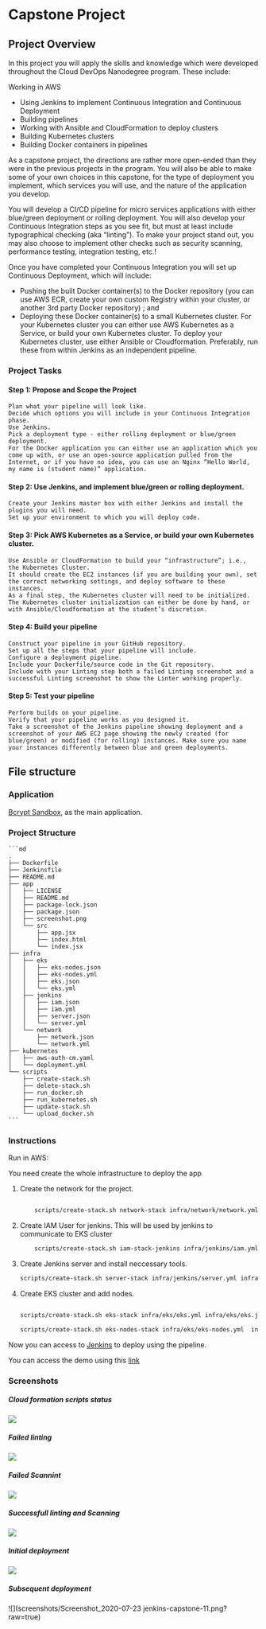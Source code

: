 # Capstone Project

## Project Overview

In this project you will apply the skills and knowledge which were developed throughout the Cloud DevOps Nanodegree program. These include:

Working in AWS

- Using Jenkins to implement Continuous Integration and Continuous Deployment
- Building pipelines
- Working with Ansible and CloudFormation to deploy clusters
- Building Kubernetes clusters
- Building Docker containers in pipelines

As a capstone project, the directions are rather more open-ended than they were in the previous projects in the program. You will also be able to make some of your own choices in this capstone, for the type of deployment you implement, which services you will use, and the nature of the application you develop.

You will develop a CI/CD pipeline for micro services applications with either blue/green deployment or rolling deployment. You will also develop your Continuous Integration steps as you see fit, but must at least include typographical checking (aka “linting”). To make your project stand out, you may also choose to implement other checks such as security scanning, performance testing, integration testing, etc.!

Once you have completed your Continuous Integration you will set up Continuous Deployment, which will include:

- Pushing the built Docker container(s) to the Docker repository (you can use AWS ECR, create your own custom Registry within your cluster, or another 3rd party Docker repository) ; and
- Deploying these Docker container(s) to a small Kubernetes cluster. For your Kubernetes cluster you can either use AWS Kubernetes as a Service, or build your own Kubernetes cluster. To deploy your Kubernetes cluster, use either Ansible or Cloudformation. Preferably, run these from within Jenkins as an independent pipeline.

### Project Tasks

#### Step 1: Propose and Scope the Project

    Plan what your pipeline will look like.
    Decide which options you will include in your Continuous Integration phase.
    Use Jenkins.
    Pick a deployment type - either rolling deployment or blue/green deployment.
    For the Docker application you can either use an application which you come up with, or use an open-source application pulled from the Internet, or if you have no idea, you can use an Nginx “Hello World, my name is (student name)” application.

#### Step 2: Use Jenkins, and implement blue/green or rolling deployment.

    Create your Jenkins master box with either Jenkins and install the plugins you will need.
    Set up your environment to which you will deploy code.

#### Step 3: Pick AWS Kubernetes as a Service, or build your own Kubernetes cluster.

    Use Ansible or CloudFormation to build your “infrastructure”; i.e., the Kubernetes Cluster.
    It should create the EC2 instances (if you are building your own), set the correct networking settings, and deploy software to these instances.
    As a final step, the Kubernetes cluster will need to be initialized. The Kubernetes cluster initialization can either be done by hand, or with Ansible/Cloudformation at the student’s discretion.

#### Step 4: Build your pipeline

    Construct your pipeline in your GitHub repository.
    Set up all the steps that your pipeline will include.
    Configure a deployment pipeline.
    Include your Dockerfile/source code in the Git repository.
    Include with your Linting step both a failed Linting screenshot and a successful Linting screenshot to show the Linter working properly.

#### Step 5: Test your pipeline

    Perform builds on your pipeline.
    Verify that your pipeline works as you designed it.
    Take a screenshot of the Jenkins pipeline showing deployment and a screenshot of your AWS EC2 page showing the newly created (for blue/green) or modified (for rolling) instances. Make sure you name your instances differently between blue and green deployments.

## File structure

### Application

[Bcrypt Sandbox](https://github.com/felladrin/bcrypt-sandbox), as the main application.

### Project Structure

    ```md
    .
    ├── Dockerfile
    ├── Jenkinsfile
    ├── README.md
    ├── app
    │   ├── LICENSE
    │   ├── README.md
    │   ├── package-lock.json
    │   ├── package.json
    │   ├── screenshot.png
    │   └── src
    │       ├── app.jsx
    │       ├── index.html
    │       └── index.jsx
    ├── infra
    │   ├── eks
    │   │   ├── eks-nodes.json
    │   │   ├── eks-nodes.yml
    │   │   ├── eks.json
    │   │   └── eks.yml
    │   ├── jenkins
    │   │   ├── iam.json
    │   │   ├── iam.yml
    │   │   ├── server.json
    │   │   └── server.yml
    │   └── network
    │       ├── network.json
    │       └── network.yml
    ├── kubernetes
    │   ├── aws-auth-cm.yaml
    │   └── deployment.yml
    └── scripts
        ├── create-stack.sh
        ├── delete-stack.sh
        ├── run_docker.sh
        ├── run_kubernetes.sh
        ├── update-stack.sh
        └── upload_docker.sh
    ```

### Instructions

Run in AWS:

You need create the whole infrastructure to deploy the app

1. Create the network for the project.

    ```bash

        scripts/create-stack.sh network-stack infra/network/network.yml infra/network/network.json
    ```

2. Create IAM User for jenkins. This will be used by jenkins to communicate to EKS cluster

    ```bash
        scripts/create-stack.sh iam-stack-jenkins infra/jenkins/iam.yml infra/jenkins/iam.json
    ```

3. Create Jenkins server and install neccessary tools.

    ```bash
    scripts/create-stack.sh server-stack infra/jenkins/server.yml infra/jenkins/server.json
    ```

4. Create EKS cluster and add nodes.

    ```bash

    scripts/create-stack.sh eks-stack infra/eks/eks.yml infra/eks/eks.json

    scripts/create-stack.sh eks-nodes-stack infra/eks/eks-nodes.yml  infra/eks/eks-nodes.json

    ```

Now you can access to [Jenkins](http://ec2-52-89-165-194.us-west-2.compute.amazonaws.com:8080/) to deploy using the pipeline.

You can access the demo using this [link](http://a1fc0e247a5f545dcb251039520974b9-710933009.us-west-2.elb.amazonaws.com:8000/) 


### Screenshots

##### Cloud formation scripts status

![](screenshots/Screenshot_2020-07-23-CloudFormation-Stack.png?raw=true)

##### Failed linting
![](screenshots/Screenshot_2020-07-23-jenkins-capstone9.png?raw=true)

##### Failed Scannint
![](screenshots/Screenshot_2020-07-23-jenkins-capstone-1.png?raw=true)

##### Successfull linting and Scanning
![](screenshots/Screenshot_2020-07-23-jenkins-capstone-10.png?raw=true)
##### Initial deployment

![](screenshots/Screenshot_2020-07-23-jenkins-capstone.png?raw=true)

##### Subsequent deployment

![](screenshots/Screenshot_2020-07-23 jenkins-capstone-11.png?raw=true)